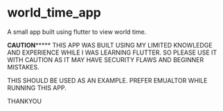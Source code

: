 # world_time_app

A small app built using flutter to view world time.

************CAUTION*****************
THIS APP WAS BUILT USING MY LIMITED KNOWLEDGE AND EXPERIENCE WHILE I WAS LEARNING FLUTTER. SO PLEASE USE IT WITH CAUTION AS IT MAY HAVE SECURITY FLAWS AND BEGINNER MISTAKES. 

THIS SHOULD BE USED AS AN EXAMPLE. PREFER EMUALTOR WHILE RUNNING THIS APP.

THANKYOU
